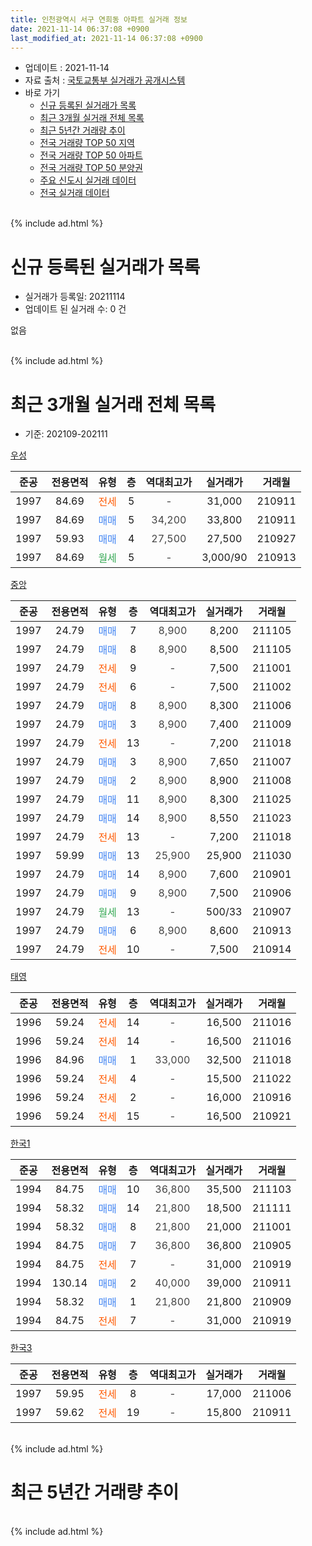 ```yaml
---
title: 인천광역시 서구 연희동 아파트 실거래 정보
date: 2021-11-14 06:37:08 +0900
last_modified_at: 2021-11-14 06:37:08 +0900
---
```


* 업데이트 : 2021-11-14
* 자료 출처 : [국토교통부 실거래가 공개시스템](http://rt.molit.go.kr)
* 바로 가기
    * [신규 등록된 실거래가 목록](#신규-등록된-실거래가-목록)
    * [최근 3개월 실거래 전체 목록](#최근-3개월-실거래-전체-목록)
    * [최근 5년간 거래량 추이](#최근-5년간-거래량-추이)
    * [전국 거래량 TOP 50 지역](https://inasie.github.io/apt-trade-info/최근-3개월-전국에서-가장-거래가-많이-발생한-지역)
    * [전국 거래량 TOP 50 아파트](https://inasie.github.io/apt-trade-info/최근-3개월-전국에서-가장-거래가-많이-발생한-아파트)
    * [전국 거래량 TOP 50 분양권](https://inasie.github.io/apt-trade-info/최근-3개월-전국에서-가장-거래가-많이-발생한-분양권)
    * [주요 신도시 실거래 데이터](https://inasie.github.io/apt-trade-info/주요-신도시)
    * [전국 실거래 데이터](https://inasie.github.io/apt-trade-info/전국)
<br>
{% include ad.html %}
<br>

# 신규 등록된 실거래가 목록
* 실거래가 등록일: 20211114
* 업데이트 된 실거래 수: 0 건

없음

<br>
{% include ad.html %}
<br>

# 최근 3개월 실거래 전체 목록
* 기준: 202109-202111


[우성](https://search.naver.com/search.naver?query=%EC%9D%B8%EC%B2%9C%EA%B4%91%EC%97%AD%EC%8B%9C+%EC%84%9C%EA%B5%AC+%EC%97%B0%ED%9D%AC%EB%8F%99+%EC%9A%B0%EC%84%B1)

|준공|전용면적|유형|층|역대최고가|실거래가|거래월|
|:---:|:---:|:---:|:---:|:---:|:---:|:---:|
|1997|84.69|<span style="color:#ff5a00">전세</span>|5|<span style="color:#444444">-</span>|31,000|210911|
|1997|84.69|<span style="color:#4285f3">매매</span>|5|<span style="color:#444444">34,200</span>|33,800|210911|
|1997|59.93|<span style="color:#4285f3">매매</span>|4|<span style="color:#444444">27,500</span>|27,500|210927|
|1997|84.69|<span style="color:#34a853">월세</span>|5|<span style="color:#444444">-</span>|3,000/90|210913|

[중앙](https://search.naver.com/search.naver?query=%EC%9D%B8%EC%B2%9C%EA%B4%91%EC%97%AD%EC%8B%9C+%EC%84%9C%EA%B5%AC+%EC%97%B0%ED%9D%AC%EB%8F%99+%EC%A4%91%EC%95%99)

|준공|전용면적|유형|층|역대최고가|실거래가|거래월|
|:---:|:---:|:---:|:---:|:---:|:---:|:---:|
|1997|24.79|<span style="color:#4285f3">매매</span>|7|<span style="color:#444444">8,900</span>|8,200|211105|
|1997|24.79|<span style="color:#4285f3">매매</span>|8|<span style="color:#444444">8,900</span>|8,500|211105|
|1997|24.79|<span style="color:#ff5a00">전세</span>|9|<span style="color:#444444">-</span>|7,500|211001|
|1997|24.79|<span style="color:#ff5a00">전세</span>|6|<span style="color:#444444">-</span>|7,500|211002|
|1997|24.79|<span style="color:#4285f3">매매</span>|8|<span style="color:#444444">8,900</span>|8,300|211006|
|1997|24.79|<span style="color:#4285f3">매매</span>|3|<span style="color:#444444">8,900</span>|7,400|211009|
|1997|24.79|<span style="color:#ff5a00">전세</span>|13|<span style="color:#444444">-</span>|7,200|211018|
|1997|24.79|<span style="color:#4285f3">매매</span>|3|<span style="color:#444444">8,900</span>|7,650|211007|
|1997|24.79|<span style="color:#4285f3">매매</span>|2|<span style="color:#444444">8,900</span>|8,900|211008|
|1997|24.79|<span style="color:#4285f3">매매</span>|11|<span style="color:#444444">8,900</span>|8,300|211025|
|1997|24.79|<span style="color:#4285f3">매매</span>|14|<span style="color:#444444">8,900</span>|8,550|211023|
|1997|24.79|<span style="color:#ff5a00">전세</span>|13|<span style="color:#444444">-</span>|7,200|211018|
|1997|59.99|<span style="color:#4285f3">매매</span>|13|<span style="color:#444444">25,900</span>|25,900|211030|
|1997|24.79|<span style="color:#4285f3">매매</span>|14|<span style="color:#444444">8,900</span>|7,600|210901|
|1997|24.79|<span style="color:#4285f3">매매</span>|9|<span style="color:#444444">8,900</span>|7,500|210906|
|1997|24.79|<span style="color:#34a853">월세</span>|13|<span style="color:#444444">-</span>|500/33|210907|
|1997|24.79|<span style="color:#4285f3">매매</span>|6|<span style="color:#444444">8,900</span>|8,600|210913|
|1997|24.79|<span style="color:#ff5a00">전세</span>|10|<span style="color:#444444">-</span>|7,500|210914|

[태영](https://search.naver.com/search.naver?query=%EC%9D%B8%EC%B2%9C%EA%B4%91%EC%97%AD%EC%8B%9C+%EC%84%9C%EA%B5%AC+%EC%97%B0%ED%9D%AC%EB%8F%99+%ED%83%9C%EC%98%81)

|준공|전용면적|유형|층|역대최고가|실거래가|거래월|
|:---:|:---:|:---:|:---:|:---:|:---:|:---:|
|1996|59.24|<span style="color:#ff5a00">전세</span>|14|<span style="color:#444444">-</span>|16,500|211016|
|1996|59.24|<span style="color:#ff5a00">전세</span>|14|<span style="color:#444444">-</span>|16,500|211016|
|1996|84.96|<span style="color:#4285f3">매매</span>|1|<span style="color:#444444">33,000</span>|32,500|211018|
|1996|59.24|<span style="color:#ff5a00">전세</span>|4|<span style="color:#444444">-</span>|15,500|211022|
|1996|59.24|<span style="color:#ff5a00">전세</span>|2|<span style="color:#444444">-</span>|16,000|210916|
|1996|59.24|<span style="color:#ff5a00">전세</span>|15|<span style="color:#444444">-</span>|16,500|210921|

[한국1](https://search.naver.com/search.naver?query=%EC%9D%B8%EC%B2%9C%EA%B4%91%EC%97%AD%EC%8B%9C+%EC%84%9C%EA%B5%AC+%EC%97%B0%ED%9D%AC%EB%8F%99+%ED%95%9C%EA%B5%AD1)

|준공|전용면적|유형|층|역대최고가|실거래가|거래월|
|:---:|:---:|:---:|:---:|:---:|:---:|:---:|
|1994|84.75|<span style="color:#4285f3">매매</span>|10|<span style="color:#444444">36,800</span>|35,500|211103|
|1994|58.32|<span style="color:#4285f3">매매</span>|14|<span style="color:#444444">21,800</span>|18,500|211111|
|1994|58.32|<span style="color:#4285f3">매매</span>|8|<span style="color:#444444">21,800</span>|21,000|211001|
|1994|84.75|<span style="color:#4285f3">매매</span>|7|<span style="color:#444444">36,800</span>|36,800|210905|
|1994|84.75|<span style="color:#ff5a00">전세</span>|7|<span style="color:#444444">-</span>|31,000|210919|
|1994|130.14|<span style="color:#4285f3">매매</span>|2|<span style="color:#444444">40,000</span>|39,000|210911|
|1994|58.32|<span style="color:#4285f3">매매</span>|1|<span style="color:#444444">21,800</span>|21,800|210909|
|1994|84.75|<span style="color:#ff5a00">전세</span>|7|<span style="color:#444444">-</span>|31,000|210919|

[한국3](https://search.naver.com/search.naver?query=%EC%9D%B8%EC%B2%9C%EA%B4%91%EC%97%AD%EC%8B%9C+%EC%84%9C%EA%B5%AC+%EC%97%B0%ED%9D%AC%EB%8F%99+%ED%95%9C%EA%B5%AD3)

|준공|전용면적|유형|층|역대최고가|실거래가|거래월|
|:---:|:---:|:---:|:---:|:---:|:---:|:---:|
|1997|59.95|<span style="color:#ff5a00">전세</span>|8|<span style="color:#444444">-</span>|17,000|211006|
|1997|59.62|<span style="color:#ff5a00">전세</span>|19|<span style="color:#444444">-</span>|15,800|210911|


<br>
{% include ad.html %}
<br>

# 최근 5년간 거래량 추이


<div style="width:100%;">
    <canvas id="deal_progress" height="200"></canvas>
</div>

<script>
new Chart(document.getElementById("deal_progress"), {
    type: 'line',
    data: {
        labels: ['201611','201612','201701','201702','201703','201704','201705','201706','201707','201708','201709','201710','201711','201712','201801','201802','201803','201804','201805','201806','201807','201808','201809','201810','201811','201812','201901','201902','201903','201904','201905','201906','201907','201908','201909','201910','201911','201912','202001','202002','202003','202004','202005','202006','202007','202008','202009','202010','202011','202012','202101','202102','202103','202104','202105','202106','202107','202108','202109','202110','202111'],
        datasets: [{
            label: '매매',
            pointRadius: 1,
            data: [11, 7, 7, 11, 16, 4, 17, 8, 19, 9, 7, 10, 9, 6, 4, 7, 11, 12, 6, 3, 6, 6, 5, 8, 6, 8, 7, 9, 8, 4, 10, 5, 13, 8, 9, 3, 4, 10, 6, 21, 14, 24, 7, 14, 19, 13, 12, 11, 13, 9, 16, 22, 20, 56, 47, 24, 15, 12, 8, 9, 4],
            borderColor: "rgba(255, 201, 14, 1)",
            backgroundColor: "rgba(255, 201, 14, 0.5)",
            fill: false,
            lineTension: 0
        },{
            label: '전월세',
            pointRadius: 1,
            data: [9, 9, 6, 9, 12, 6, 7, 8, 12, 7, 19, 7, 8, 7, 7, 8, 7, 18, 14, 7, 11, 10, 12, 9, 6, 5, 10, 1, 5, 10, 9, 7, 9, 4, 7, 14, 3, 8, 7, 8, 12, 6, 14, 7, 11, 8, 10, 10, 5, 7, 9, 3, 5, 14, 7, 4, 6, 10, 9, 8, 0],
            borderColor: "rgba(0, 141, 185, 1)",
            backgroundColor: "rgba(0, 141, 185, 0.5)",
            fill: false,
            lineTension: 0
        }
        ]
    },
    options: {
        responsive: true,
        title: {
            display: false
        },
        tooltips: {
            mode: 'index',
            intersect: false
        },
        hover: {
            mode: 'nearest',
            intersect: true
        },
        scales: {
            xAxes: [{
                display: true,
                scaleLabel: {
                    display: true,
                    labelString: '년/월'
                }
            }],
            yAxes: [{
                display: true,
                ticks: {
                    suggestedMin: 0,
                },
                scaleLabel: {
                    display: true,
                    labelString: '실거래 수'
                }
            }]
        }
    }
});

</script>


<br>
{% include ad.html %}
<br>

